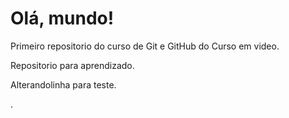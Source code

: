 # Olá, mundo!
 Primeiro repositorio do curso de Git e GitHub do Curso em video.

Repositorio para aprendizado.

Alterandolinha para teste.

.